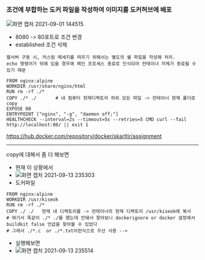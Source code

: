 ### 조건에 부합하는 도커 파일을 작성하여 이미지를 도커허브에 배포
![화면 캡처 2021-09-01 144515](https://user-images.githubusercontent.com/62214428/131618458-a623f105-7d99-4d3f-b765-fe28395a563c.png)
- 8080 -> 80포트로 조건 변경
- established 조건 삭제

```
웹서버 구동 시, 커스텀 메세지를 띄우기 위해서는 별도의 쉘 파일을 작성해 처리.
echo 명령어가 뒤에 있을 경우에 메인 프로세스 종료로 인식되어 컨테이너 자체가 종료될 수 있기 때문
```

```
FROM nginx:alpine
WORKDIR /usr/share/nginx/html
RUN rm -rf ./*
COPY ./* ./       # 내 컴퓨터 현재디렉토리 하위 모든 파일 -> 컨테이너 현재 폴더로 copy
EXPOSE 80
ENTRYPOINT ["nginx", "-g", "daemon off;"]
HEALTHCHECK --interval=2s --timeout=5s --retries=5 CMD curl --fail http://localhost:80/ || exit 1
```

https://hub.docker.com/repository/docker/skarltjr/assignment


-----------------

copy에 대해서 좀 더 해보면
- 현재 이 상황에서
- ![화면 캡처 2021-09-13 235303](https://user-images.githubusercontent.com/62214428/133106517-e5759dba-8556-43bd-8975-4c8b3ac2bdd5.png)
- 도커파일
```
FROM nginx:alpine
WORKDIR /usr/kiseok
RUN rm -rf ./*
COPY ./ ./   현재 내 디렉토리를 -> 컨테이너의 현재 디렉토리 /usr/kiseok에 복사           
# 여기서 똑같이 ./* ./를 했는데 안돼서 찾아보니 dockerignore or docker 설정에서 buildkit false 언급을 찾아볼 수 있었다
# 그래서 ./*.c  or ./*.txt이런식으로 우선 사용 --> 
```
- 실행해보면 
- ![화면 캡처 2021-09-13 235514](https://user-images.githubusercontent.com/62214428/133106847-c10e8fdd-7174-409e-a3ae-b366651302dd.png)
